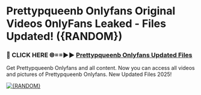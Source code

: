# Prettypqueenb Onlyfans Original Videos 0nlyFans Leaked - Files Updated! ({RANDOM})

<h3>🔴 CLICK HERE 🌐==►► <a href="https://betterlinks.top/A2PfLJ" rel="nofollow">Prettypqueenb Onlyfans Updated Files</a></h3>

Get Prettypqueenb Onlyfans and all content. Now you can access all videos and pictures of Prettypqueenb Onlyfans. New Updated Files 2025!

[![{RANDOM}](https://i.imgur.com/ppqm5kG.gif)](https://betterlinks.top/A2PfLJ)